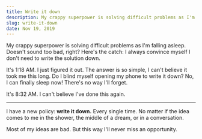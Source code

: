 ```yaml
---
title: Write it down
description: My crappy superpower is solving difficult problems as I'm falling asleep.
slug: write-it-down
date: Nov 19, 2019
---
```


My crappy superpower is solving difficult problems as I'm falling asleep. Doesn't sound too bad, right? Here's the catch: I always convince myself I don't need to write the solution down.

It's 1:18 AM. I just figured it out. The answer is so simple, I can't believe it took me this long. Do I blind myself opening my phone to write it down? No, I can finally sleep now! There's no way I'll forget.

It's 8:32 AM. I can't believe I've done this again.

---

I have a new policy: **write it down.** Every single time. No matter if the idea comes to me in the shower, the middle of a dream, or in a conversation.

Most of my ideas are bad. But this way I'll never miss an opportunity.
